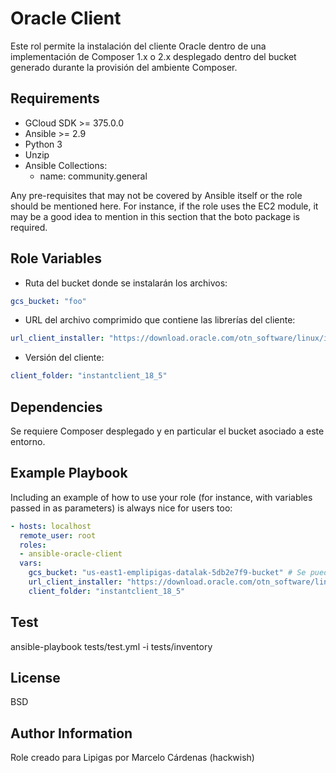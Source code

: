 Oracle Client
=============

Este rol permite la instalación del cliente Oracle dentro de una implementación de Composer 1.x o 2.x desplegado dentro del bucket generado durante la provisión del ambiente Composer.

Requirements
------------

- GCloud SDK >= 375.0.0
- Ansible >= 2.9
- Python 3
- Unzip
- Ansible Collections:
  - name: community.general


Any pre-requisites that may not be covered by Ansible itself or the role should be mentioned here. For instance, if the role uses the EC2 module, it may be a good idea to mention in this section that the boto package is required.

Role Variables
--------------

- Ruta del bucket donde se instalarán los archivos:

```yml
gcs_bucket: "foo"
```

- URL del archivo comprimido que contiene las librerías del cliente:

```yml
url_client_installer: "https://download.oracle.com/otn_software/linux/instantclient/185000/instantclient-basic-linux.x64-18.5.0.0.0dbru.zip"
```

- Versión del cliente:

```yml
client_folder: "instantclient_18_5"
```

Dependencies
------------

Se requiere Composer desplegado y en particular el bucket asociado a este entorno.

Example Playbook
----------------

Including an example of how to use your role (for instance, with variables passed in as parameters) is always nice for users too:

```yml
- hosts: localhost
  remote_user: root
  roles:
  - ansible-oracle-client
  vars:
    gcs_bucket: "us-east1-emplipigas-datalak-5db2e7f9-bucket" # Se puede obtener la ruta como variable de entorno con (ejemplo) => "{{ lookup('env', 'GKE_BUCKET') }}"
    url_client_installer: "https://download.oracle.com/otn_software/linux/instantclient/185000/instantclient-basic-linux.x64-18.5.0.0.0dbru.zip"
    client_folder: "instantclient_18_5"
```

Test
----

ansible-playbook tests/test.yml -i tests/inventory

License
-------

BSD

Author Information
------------------

Role creado para Lipigas por Marcelo Cárdenas (hackwish)